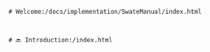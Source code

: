 ---
---

```Swate Manual
# Welcome:/docs/implementation/SwateManual/index.html
```

```Setup

```

```Central Functions

```


```Back to Knowledge Base
# 🔙 Introduction:/index.html
```
